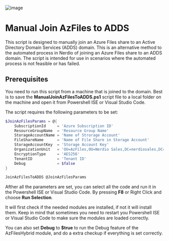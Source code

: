 ![image](https://github.com/Get-Nerdio/NMM-SE/assets/52416805/5c8dd05e-84a7-49f9-8218-64412fdaffaf)

# Manual Join AzFiles to ADDS

This script is designed to manually join an Azure Files share to an Active Directory Domain Services (ADDS) domain. This is an alternative method to the automated process in Nerdio of joining an Azure Files share to an ADDS domain. The script is intended for use in scenarios where the automated process is not feasible or has failed.

## Prerequisites

You need to run this script from a machine that is joined to the domain. Best is to save the **ManualJoinAzFilesToADDS.ps1** script file to a local folder on the machine and open it from Powershell ISE or Visual Studio Code.

The script requires the following parameters to be set:

```powershell
$JoinAzFilesParams = @{
    SubscriptionId     = 'Azure Subscription ID'
    ResourceGroupName  = 'Resource Group Name'
    StorageAccountName = 'Name of Strorage Account'
    FileShareName      = 'Name of File Share in Storage Account'
    StorageAccountKey  = 'Storage Account Key'
    OrganizationUnit   = 'OU=AzFiles,OU=Nerdio Sales,DC=nerdiosales,DC=local' #Example value
    EncryptionType     = 'AES256'
    TenantID           = 'Tenant ID'
    Debug              = $false
}

JoinAzFilesToADDS @JoinAzFilesParams
```

Afther all the parameters are set, you can select all the code and run it in the Powershell ISE or Visual Studio Code. By pressing **F8** or Right Click and choose **Run Selection**.

It will first check if the needed modules are installed, if not it will install them. Keep in mind that sometimes you need to restart you Powershell ISE or Visual Studio Code to make sure the modules are loaded correctly.

You can also set **Debug** to **$true** to run the Debug feature of the AzFilesHybrid module, and do a extra checkup if everything is set correctly.
